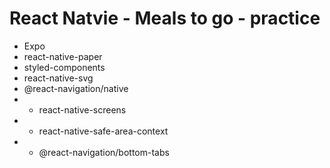 # React Natvie - Meals to go - practice

- Expo
- react-native-paper
- styled-components
- react-native-svg
- @react-navigation/native
- - react-native-screens
- - react-native-safe-area-context
- - @react-navigation/bottom-tabs
